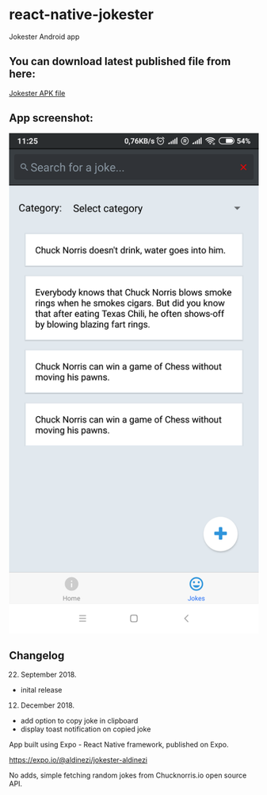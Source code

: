# react-native-jokester
Jokester Android app



## You can download latest published file from here:
[Jokester APK file](https://exp-shell-app-assets.s3.us-west-1.amazonaws.com/android/%40aldinezi/jokester-aldinezi-cc9f4acbc2544a27a11390f4848fbecc-signed.apk "Jokester APK")



## App screenshot:

![App screenshot](https://raw.githubusercontent.com/aldinezi/react-native-jokester/master/Screenshot_2018-09-22-11-25-58-211_com.aldinezi.jokester.png)


## Changelog

22. September 2018.
- inital release

12. December 2018.
- add option to copy joke in clipboard
- display toast notification on copied joke


App built using Expo - React Native framework, published on Expo.

https://expo.io/@aldinezi/jokester-aldinezi


No adds, simple fetching random jokes from Chucknorris.io open source API.
